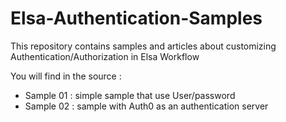 # Elsa-Authentication-Samples

This repository contains samples and articles about customizing Authentication/Authorization in Elsa Workflow

You will find in the source : 
- Sample 01 : simple sample that use User/password
- Sample 02 : sample with Auth0 as an authentication server  